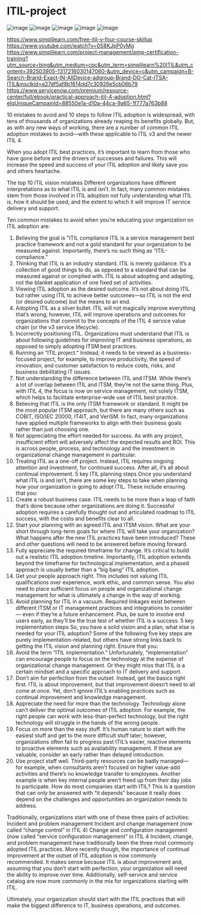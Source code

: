 # ITIL-project

![image](https://github.com/user-attachments/assets/fb4b58ee-9a72-40a0-bf53-f54023e75e75)
![image](https://github.com/user-attachments/assets/9062479c-6777-42a8-96b4-8765cf650c75)
![image](https://github.com/user-attachments/assets/5251ee8e-ebd4-4e5c-ada4-d81ecf3d43e3)
![image](https://github.com/user-attachments/assets/a3250642-910f-4476-af7c-6beb5339e79e)
![image](https://github.com/user-attachments/assets/d77d8fae-32f1-4e4b-9a87-e3c5df3407e0)

https://www.simplilearn.com/free-itil-v-four-course-skillup
https://www.youtube.com/watch?v=0S8KJpP0yMg
https://www.simplilearn.com/project-management/pmp-certification-training?utm_source=bing&utm_medium=cpc&utm_term=simplilearn%20ITIL&utm_content=392503905-1317216030147060-&utm_device=c&utm_campaign=B-Search-Brand-Exact-IN-AllDevice-adgroup-Brand-DO-Cat-ITSA-ITIL&msclkid=e27df5af8b1614dd7c30926e5cb06b79
https://www.servicenow.com/premium/resource-center/full/ebook/practical-approach-itil-4-adoption.html?elqUniqueCampainId=88550e1a-d10a-44ca-9a65-1f777a763b88

10 mistakes to avoid and 10 steps to follow
ITIL adoption is widespread, with tens of thousands of organizations already reaping its benefits globally. But, as with any new ways of working, there are a number of common ITIL adoption mistakes to avoid—with these applicable to ITIL v3 and the newer ITIL 4.

When you adopt ITIL best practices, it’s important to learn from those who have gone before and the drivers of successes and failures. This will increase the speed and success of your ITIL adoption and likely save you and others heartache.

The top 10 ITIL vision mistakes
Different organizations have different interpretations as to what ITIL is and isn’t. In fact, many common mistakes stem from those involved in ITIL adoption not fully understanding what ITIL is, how it should be used, and the extent to which it will improve IT service delivery and support.

Ten common mistakes to avoid when you’re educating your organization on ITIL adoption are:

1. Believing the goal is "ITIL compliance
ITIL is a service management best practice framework and not a gold standard for your organization to be measured against. Importantly, there’s no such thing as “ITIL-compliance.”
2. Thinking that ITIL is an industry standard.
ITIL is merely guidance. It’s a collection of good things to do, as opposed to a standard that can be measured against or complied with. ITIL is about adopting and adapting, not the blanket application of one fixed set of activities.
3. Viewing ITIL adoption as the desired outcome.
It’s not about doing ITIL but rather using ITIL to achieve better outcomes—so ITIL is not the end (or desired outcome) but the means to an end.
4. Adopting ITIL as a silver bullet.
ITIL will not magically improve everything that’s wrong; however, ITIL will improve operations and outcomes for organizations that commit to the concepts of the ITIL 4 service value chain (or the v3 service lifecycle).
5. Incorrectly positioning ITIL.
Organizations must understand that ITIL is about following guidelines for improving IT and business operations, as opposed to simply adopting ITSM best practices.
6. Running an “ITIL project.”
Instead, it needs to be viewed as a business-focused project, for example, to improve productivity, the speed of innovation, and customer satisfaction to reduce costs, risks, and business debilitating IT issues.
7. Not understanding the difference between ITIL and ITSM.
While there’s a lot of overlap between ITIL and ITSM, they’re not the same thing. Plus, with ITIL 4, the focus is now on service management, not solely ITSM, which helps to facilitate enterprise-wide use of ITIL best practice.
8. Believing that ITIL is the only ITSM framework or standard.
It might be the most popular ITSM approach, but there are many others such as COBIT, ISO/IEC 20000, IT4IT, and VeriSM. In fact, many organizations have applied multiple frameworks to align with their business goals rather than just choosing one.
9. Not appreciating the effort needed for success.
As with any project, insufficient effort will adversely affect the expected results and ROI. This is across people, process, and technology and the investment in organizational change management in particular.
10. Treating ITIL as a one-off project.
Instead, ITIL requires ongoing attention and investment, for continued success. After all, it’s all about continual improvement.
5 key ITIL planning steps
Once you understand what ITIL is and isn’t, there are some key steps to take when planning how your organization is going to adopt ITIL. These include ensuring that you:
1. Create a robust business case.
ITIL needs to be more than a leap of faith that’s done because other organizations are doing it. Successful adoption requires a carefully thought out and articulated roadmap to ITIL success, with the costs and benefits clear to all.
2. Start your planning with an agreed ITIL and ITSM vision.
What are your short through long-term goals for where ITIL will take your organization? What happens after the new ITIL practices have been introduced? These and other questions will need to be answered before moving forward.
3. Fully appreciate the required timeframe for change.
It’s critical to build out a realistic ITIL adoption timeline. Importantly, ITIL adoption extends beyond the timeframe for technological implementation, and a phased approach is usually better than a “big bang” ITIL adoption.
4. Get your people approach right.
This includes not valuing ITIL qualifications over experience, work ethic, and common sense. You also need to place sufficient focus on people and organizational change management for what is ultimately a change in the way of working.
5. Avoid planning for ITIL in a vacuum.
Required linkages exist between different ITSM or IT management practices and integrations to consider— even if they’re a future enhancement. Plus, be sure to involve end users early, as they’ll be the true test of whether ITIL is a success.
5 key implementation steps
So, you have a solid vision and a plan, what else is needed for your ITIL adoption? Some of the following five key steps are purely implementation-related, but others have strong links back to getting the ITIL vision and planning right. Ensure that you:
1. Avoid the term “ITIL implementation.”
Unfortunately, “implementation” can encourage people to focus on the technology at the expense of organizational change management. Or they might miss that ITIL is a certain mindset and a specific approach to IT delivery and support.
2. Don’t aim for perfection from the outset.
Instead, get the basics right first. ITIL is about improvement, but that improvement doesn’t need to all come at once. Yet, don’t ignore ITIL’s enabling practices such as continual improvement and knowledge management.
3. Appreciate the need for more than the technology.
Technology alone can’t deliver the optimal outcomes of ITIL adoption. For example, the right people can work with less-than-perfect technology, but the right technology will struggle in the hands of the wrong people.
4. Focus on more than the easy stuff.
It’s human nature to start with the easiest stuff and get to the more difficult stuff later; however, organizations often fail to progress past ITIL’s easier, reactive elements to proactive elements such as availability management. If these are valuable, consider an early rather than delayed introduction.
5. Use project staff well.
Third-party resources can be badly managed—for example, when consultants aren’t focused on higher value-add activities and there’s no knowledge transfer to employees. Another example is when key internal people aren’t freed up from their day jobs to participate.
How do most companies start with ITIL?
This is a question that can only be answered with “it depends” because it really does depend on the challenges and opportunities an organization needs to address.

Traditionally, organizations start with one of these three pairs of activities:
Incident and problem management
Incident and change management (now called “change control” in ITIL 4)
Change and configuration management (now called “service configuration management” in ITIL 4
Incident, change, and problem management have traditionally been the three most commonly adopted ITIL practices. More recently though, the importance of continual improvement at the outset of ITIL adoption is now commonly recommended. It makes sense because ITIL is about improvement and, assuming that you don’t start with perfection, your organization will need the ability to improve over time. Additionally, self-service and service catalog are now more commonly in the mix for organizations starting with ITIL.

Ultimately, your organization should start with the ITIL practices that will make the biggest difference to IT, business operations, and outcomes.
